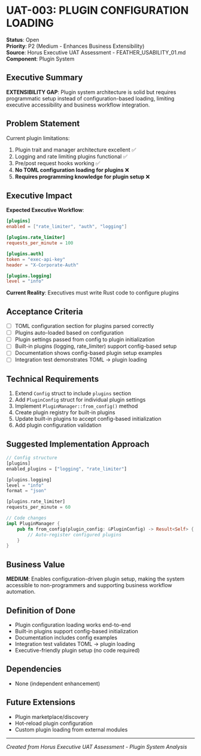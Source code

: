 # UAT-003: PLUGIN CONFIGURATION LOADING
**Status**: Open  
**Priority**: P2 (Medium - Enhances Business Extensibility)  
**Source**: Horus Executive UAT Assessment - FEATHER_USABILITY_01.md  
**Component**: Plugin System  

## Executive Summary
**EXTENSIBILITY GAP**: Plugin system architecture is solid but requires programmatic setup instead of configuration-based loading, limiting executive accessibility and business workflow integration.

## Problem Statement
Current plugin limitations:
1. Plugin trait and manager architecture excellent ✅
2. Logging and rate limiting plugins functional ✅
3. Pre/post request hooks working ✅
4. **No TOML configuration loading for plugins** ❌
5. **Requires programming knowledge for plugin setup** ❌

## Executive Impact
**Expected Executive Workflow**:
```toml
[plugins]
enabled = ["rate_limiter", "auth", "logging"]

[plugins.rate_limiter]
requests_per_minute = 100

[plugins.auth]  
token = "exec-api-key"
header = "X-Corporate-Auth"

[plugins.logging]
level = "info"
```

**Current Reality**: Executives must write Rust code to configure plugins

## Acceptance Criteria
- [ ] TOML configuration section for plugins parsed correctly
- [ ] Plugins auto-loaded based on configuration
- [ ] Plugin settings passed from config to plugin initialization
- [ ] Built-in plugins (logging, rate_limiter) support config-based setup
- [ ] Documentation shows config-based plugin setup examples
- [ ] Integration test demonstrates TOML → plugin loading

## Technical Requirements
1. Extend `Config` struct to include `plugins` section
2. Add `PluginConfig` struct for individual plugin settings
3. Implement `PluginManager::from_config()` method
4. Create plugin registry for built-in plugins
5. Update built-in plugins to accept config-based initialization
6. Add plugin configuration validation

## Suggested Implementation Approach
```rust
// Config structure
[plugins]
enabled_plugins = ["logging", "rate_limiter"]

[plugins.logging]
level = "info"
format = "json"

[plugins.rate_limiter]  
requests_per_minute = 60
```

```rust
// Code changes
impl PluginManager {
    pub fn from_config(plugin_config: &PluginConfig) -> Result<Self> {
        // Auto-register configured plugins
    }
}
```

## Business Value
**MEDIUM**: Enables configuration-driven plugin setup, making the system accessible to non-programmers and supporting business workflow automation.

## Definition of Done
- Plugin configuration loading works end-to-end
- Built-in plugins support config-based initialization
- Documentation includes config examples
- Integration test validates TOML → plugin loading
- Executive-friendly plugin setup (no code required)

## Dependencies
- None (independent enhancement)

## Future Extensions
- Plugin marketplace/discovery
- Hot-reload plugin configuration
- Custom plugin loading from external modules

---
*Created from Horus Executive UAT Assessment - Plugin System Analysis*